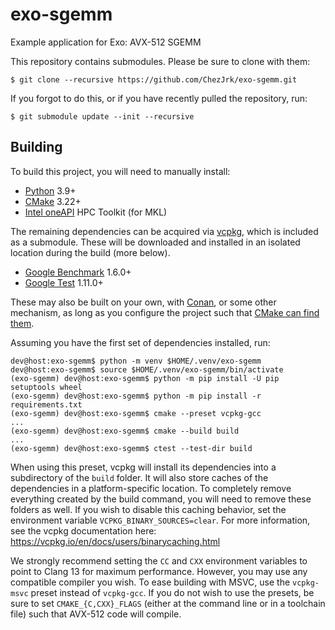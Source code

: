 # exo-sgemm

Example application for Exo: AVX-512 SGEMM

This repository contains submodules. Please be sure to clone with them:

```console
$ git clone --recursive https://github.com/ChezJrk/exo-sgemm.git
```

If you forgot to do this, or if you have recently pulled the repository, run:

```console
$ git submodule update --init --recursive
```

## Building

To build this project, you will need to manually install:

* [Python] 3.9+
* [CMake] 3.22+
* [Intel oneAPI] HPC Toolkit (for MKL)

The remaining dependencies can be acquired via [vcpkg], which is included as a
submodule. These will be downloaded and installed in an isolated location during the
build (more below).

* [Google Benchmark] 1.6.0+
* [Google Test] 1.11.0+

These may also be built on your own, with [Conan], or some other mechanism, as long as
you configure the project such that [CMake can find them][config-search].

Assuming you have the first set of dependencies installed, run:

```console
dev@host:exo-sgemm$ python -m venv $HOME/.venv/exo-sgemm
dev@host:exo-sgemm$ source $HOME/.venv/exo-sgemm/bin/activate
(exo-sgemm) dev@host:exo-sgemm$ python -m pip install -U pip setuptools wheel
(exo-sgemm) dev@host:exo-sgemm$ python -m pip install -r requirements.txt
(exo-sgemm) dev@host:exo-sgemm$ cmake --preset vcpkg-gcc
...
(exo-sgemm) dev@host:exo-sgemm$ cmake --build build
...
(exo-sgemm) dev@host:exo-sgemm$ ctest --test-dir build
```

When using this preset, vcpkg will install its dependencies into a subdirectory of
the `build` folder. It will also store caches of the dependencies in a platform-specific
location. To completely remove everything created by the build command, you will need to
remove these folders as well. If you wish to disable this caching behavior, set the
environment variable `VCPKG_BINARY_SOURCES=clear`. For more information, see the vcpkg
documentation here: https://vcpkg.io/en/docs/users/binarycaching.html

We strongly recommend setting the `CC` and `CXX` environment variables to point to Clang
13 for maximum performance. However, you may use any compatible compiler you wish. To
ease building with MSVC, use the `vcpkg-msvc` preset instead of `vcpkg-gcc`. If you do
not wish to use the presets, be sure to set `CMAKE_{C,CXX}_FLAGS` (either at the command
line or in a toolchain file) such that AVX-512 code will compile.

[CMake]: https://cmake.org/download/

[Conan]: https://conan.io/

[Google Benchmark]: https://github.com/google/benchmark

[Google Test]: https://github.com/google/googletest

[Intel oneAPI]: https://www.intel.com/content/www/us/en/developer/tools/oneapi/hpc-toolkit-download.html

[Python]: https://www.python.org/downloads/

[config-search]: https://cmake.org/cmake/help/latest/command/find_package.html#config-mode-search-procedure

[vcpkg]: https://vcpkg.io
